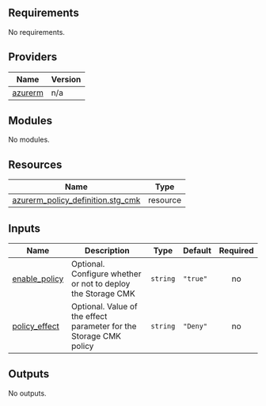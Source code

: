 <!-- BEGIN_TF_DOCS -->
## Requirements

No requirements.

## Providers

| Name | Version |
|------|---------|
| <a name="provider_azurerm"></a> [azurerm](#provider\_azurerm) | n/a |

## Modules

No modules.

## Resources

| Name | Type |
|------|------|
| [azurerm_policy_definition.stg_cmk](https://registry.terraform.io/providers/hashicorp/azurerm/latest/docs/resources/policy_definition) | resource |

## Inputs

| Name | Description | Type | Default | Required |
|------|-------------|------|---------|:--------:|
| <a name="input_enable_policy"></a> [enable\_policy](#input\_enable\_policy) | Optional. Configure whether or not to deploy the Storage CMK | `string` | `"true"` | no |
| <a name="input_policy_effect"></a> [policy\_effect](#input\_policy\_effect) | Optional. Value of the effect parameter for the Storage CMK policy | `string` | `"Deny"` | no |

## Outputs

No outputs.
<!-- END_TF_DOCS -->
